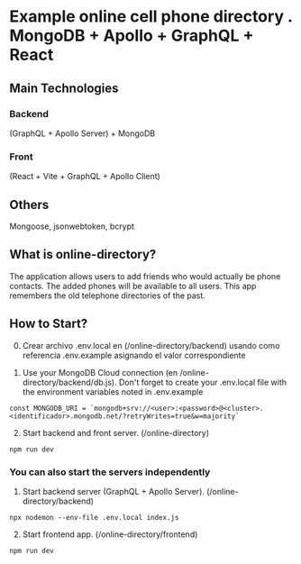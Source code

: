 # Example online cell phone directory . MongoDB + Apollo + GraphQL + React

## Main Technologies
### Backend
(GraphQL + Apollo Server) + MongoDB
### Front
(React + Vite + GraphQL + Apollo Client)

## Others
Mongoose, jsonwebtoken, bcrypt

## What is online-directory?
The application allows users to add friends who would actually be phone contacts. The added phones will be available to all users. This app remembers the old telephone directories of the past.

## How to Start?
0. Crear archivo .env.local en (/online-directory/backend) usando como referencia .env.example
asignando el valor correspondiente

1. Use your MongoDB Cloud connection (en /online-directory/backend/db.js).
Don't forget to create your .env.local file with the environment variables noted in .env.example
```
const MONGODB_URI = `mongodb+srv://<user>:<password>@<cluster>.<identificador>.mongodb.net/?retryWrites=true&w=majority`
```
2. Start backend and front server. (/online-directory)
```
npm run dev
```
### You can also start the servers independently
1. Start backend server (GraphQL + Apollo Server). (/online-directory/backend)
```
npx nodemon --env-file .env.local index.js
```
2. Start frontend app. (/online-directory/frontend)
```
npm run dev
```
